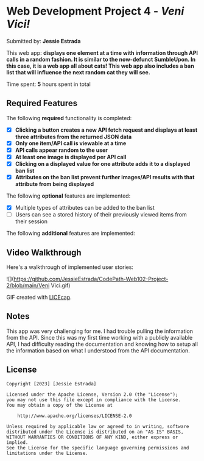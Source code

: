 # Web Development Project 4 - *Veni Vici!*

Submitted by: **Jessie Estrada**

This web app: **displays one element at a time with information through API calls in a random fashion. It is similar to the now-defunct SumbleUpon. In this case, it is a web app all about cats! This web app also includes a ban list that will influence the next random cat they will see.**

Time spent: **5** hours spent in total

## Required Features

The following **required** functionality is completed:

- [x] **Clicking a button creates a new API fetch request and displays at least three attributes from the returned JSON data**
- [x] **Only one item/API call is viewable at a time**
- [x] **API calls appear random to the user**
- [x] **At least one image is displayed per API call**
- [x] **Clicking on a displayed value for one attribute adds it to a displayed ban list**
- [x] **Attributes on the ban list prevent further images/API results with that attribute from being displayed**

The following **optional** features are implemented:

- [x] Multiple types of attributes can be added to the ban list
- [ ] Users can see a stored history of their previously viewed items from their session

The following **additional** features are implemented:

## Video Walkthrough

Here's a walkthrough of implemented user stories:

![](https://github.com/JessieEstrada/CodePath-Web102-Project-2/blob/main/Veni Vici.gif)
<!-- Replace this with whatever GIF tool you used! -->
GIF created with [LICEcap](https://www.cockos.com/licecap/).
<!-- Recommended tools:
[Kap](https://getkap.co/) for macOS
[ScreenToGif](https://www.screentogif.com/) for Windows
[peek](https://github.com/phw/peek) for Linux. -->

## Notes

This app was very challenging for me. I had trouble pulling the information from the API. Since this was my first time working with a publicly available API, I had difficulty reading the documentation and knowing how to setup all the information based on what I understood from the API documentation. 

## License

    Copyright [2023] [Jessie Estrada]

    Licensed under the Apache License, Version 2.0 (the "License");
    you may not use this file except in compliance with the License.
    You may obtain a copy of the License at

        http://www.apache.org/licenses/LICENSE-2.0

    Unless required by applicable law or agreed to in writing, software
    distributed under the License is distributed on an "AS IS" BASIS,
    WITHOUT WARRANTIES OR CONDITIONS OF ANY KIND, either express or implied.
    See the License for the specific language governing permissions and
    limitations under the License.
